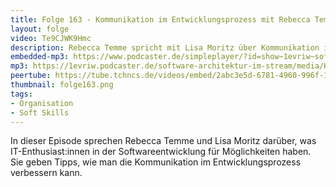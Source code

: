 ```yaml
---
title: Folge 163 - Kommunikation im Entwicklungsprozess mit Rebecca Temme
layout: folge
video: Te9CJWK9Hmc
description: Rebecca Temme spricht mit Lisa Moritz über Kommunikation im Entwicklungsprozesse
embedded-mp3: https://www.podcaster.de/simpleplayer/?id=show~1evriw~software-architektur-im-stream~pod-aa46a2e88505726a82d894e7ea&v=1682757441
mp3: https://1evriw.podcaster.de/software-architektur-im-stream/media/Kommunikation_im_Entwicklungsprozess_mit_Rebecca_Temme.mp3
peertube: https://tube.tchncs.de/videos/embed/2abc3e5d-6781-4960-996f-1661ef6dfc4a
thumbnail: folge163.png
tags:
- Organisation
- Soft Skills
---
```


In dieser Episode sprechen Rebecca Temme und Lisa Moritz darüber, was
IT-Enthusiast:innen in der Softwareentwicklung für Möglichkeiten
haben. Sie geben Tipps, wie man die Kommunikation im
Entwicklungsprozess verbessern kann.
